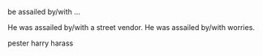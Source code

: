 be assailed by/with ...

He was assailed by/with a street vendor.
He was assailed by/with worries.

pester harry harass